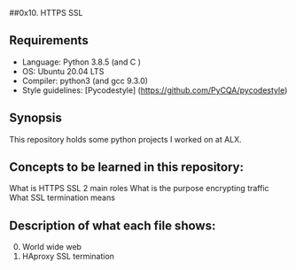 ##0x10. HTTPS SSL 

## Requirements
* Language: Python 3.8.5 (and C )
* OS: Ubuntu 20.04 LTS
* Compiler: python3  (and gcc 9.3.0)
* Style guidelines: [Pycodestyle] (https://github.com/PyCQA/pycodestyle)

## Synopsis
This repository holds some python projects I worked on at ALX.

## Concepts to be learned in this repository:
What is HTTPS SSL 2 main roles
What is the purpose encrypting traffic
What SSL termination means

## Description of what each file shows:
0. World wide web
1. HAproxy SSL termination








